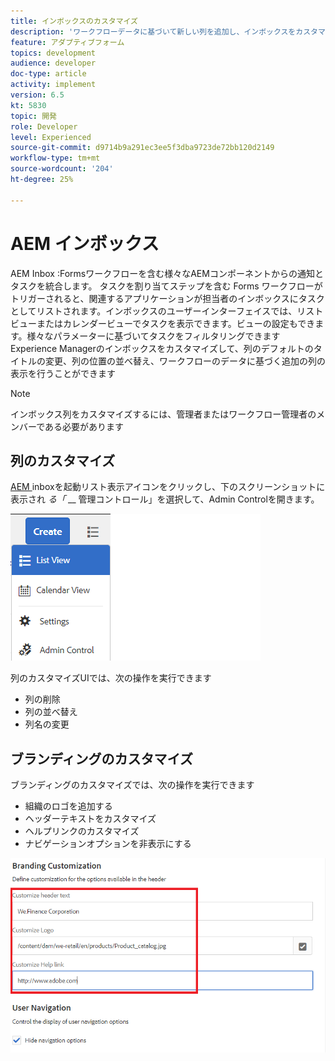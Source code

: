 ```yaml
---
title: インボックスのカスタマイズ
description: 'ワークフローデータに基づいて新しい列を追加し、インボックスをカスタマイズする '
feature: アダプティブフォーム
topics: development
audience: developer
doc-type: article
activity: implement
version: 6.5
kt: 5830
topic: 開発
role: Developer
level: Experienced
source-git-commit: d9714b9a291ec3ee5f3dba9723de72bb120d2149
workflow-type: tm+mt
source-wordcount: '204'
ht-degree: 25%

---
```


# AEM インボックス

AEM Inbox :Formsワークフローを含む様々なAEMコンポーネントからの通知とタスクを統合します。 タスクを割り当てステップを含む Forms ワークフローがトリガーされると、関連するアプリケーションが担当者のインボックスにタスクとしてリストされます。インボックスのユーザーインターフェイスでは、リストビューまたはカレンダービューでタスクを表示できます。ビューの設定もできます。様々なパラメーターに基づいてタスクをフィルタリングできます
Experience Managerのインボックスをカスタマイズして、列のデフォルトのタイトルの変更、列の位置の並べ替え、ワークフローのデータに基づく追加の列の表示を行うことができます


>[!NOTE]
>
>インボックス列をカスタマイズするには、管理者またはワークフロー管理者のメンバーである必要があります

## 列のカスタマイズ

[AEM ](http://localhost:4502/aem/inbox)
inboxを起動リスト表示アイコンをクリックし、下のスクリーンショットに表示され _る「_  __ 管理コントロール」を選択して、Admin Controlを開きます。

![admin-control](assets/open-customization.png)

列のカスタマイズUIでは、次の操作を実行できます

* 列の削除
* 列の並べ替え
* 列名の変更

## ブランディングのカスタマイズ

ブランディングのカスタマイズでは、次の操作を実行できます

* 組織のロゴを追加する
* ヘッダーテキストをカスタマイズ
* ヘルプリンクのカスタマイズ
* ナビゲーションオプションを非表示にする

![inbox-branding](assets/branding-customization.PNG)
